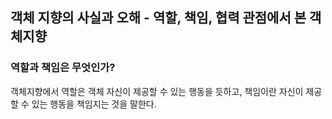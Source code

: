## 객체 지향의 사실과 오해 - 역할, 책임, 협력 관점에서 본 객체지향

### 역할과 책임은 무엇인가?
객체지향에서 역할은 객체 자신이 제공할 수 있는 행동을 듯하고, 책임이란 자신이 제공할 수 있는 행동을 책임지는 것을 말한다.
